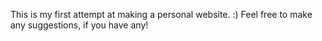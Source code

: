 This is my first attempt at making a personal website. :)
Feel free to make any suggestions, if you have any!
